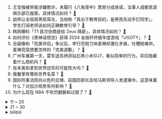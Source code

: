 1. 王宝强被举报涉嫌欺诈，未履行《八角笼中》票房分成承诺，当事人成都恩波俱乐部已报案，具体情况如何？ [:link:](https://www.zhihu.com/question/4755690514)
2. 幼师让全班扇男孩耳光，当地称「其出于教育目的，是男孩先动手打同学」，学生打闹老师该如何正确教育引导？ [:link:](https://www.zhihu.com/question/4641645167)
3. 韩网曝料「T1 首次协商是给 Zeus 降薪」，具体情况如何？ [:link:](https://www.zhihu.com/question/4724634328)
4. 如何评价《黑神话悟空》获得 2024 金摇杆终极年度游戏「UGOTY」？ [:link:](https://www.zhihu.com/question/4713951227)
5. 丑画像和「完美伴侣」争议后，李行亮努力哄麦琳却激化矛盾，吐槽她难哄，麦琳究竟想要怎样的「完美道歉」？ [:link:](https://www.zhihu.com/question/4738035686)
6. 广州车展第一天，雷军送苏炳添钻石黑小米SU7，看似简单的行为，背后隐藏着什么商机吗？ [:link:](https://www.zhihu.com/question/4301105577)
7. 张本美和拿到世界冠军的可能性大吗？ [:link:](https://www.zhihu.com/question/664800272)
8. 俄餐里有哪些世界名菜？ [:link:](https://www.zhihu.com/question/373197163)
9. 国际刑事法院向以色列总理、前国防部长及哈马斯领导人发逮捕令，这意味着什么？对加沙局势有何影响？ [:link:](https://www.zhihu.com/question/4766591563)
10. 为什么现在 NBA 不吹罚翻腕和过肩了？ [:link:](https://www.zhihu.com/question/290885976)
<details>
<summary>11 ~ 20</summary>

11. 国足取消冬训计划，主帅伊万将返回克罗地亚休假，这个决策对国脚们有益吗？ [:link:](https://www.zhihu.com/question/4671026505)
12. 如何看待徐志摩? [:link:](https://www.zhihu.com/question/342641590)
13. 对于任何人都没有「分享欲」是心理问题吗？ [:link:](https://www.zhihu.com/question/4632655447)
14. 李行亮试图通过公主抱哄麦琳开心，却不慎双双摔倒，怎样评价这一举动？有哪些更好的方式？ [:link:](https://www.zhihu.com/question/4736463271)
15. 红米 K80 定档 11 月 27 日，并官宣樊振东成为 REDMI 冠军大使，你对该产品有哪些期待？ [:link:](https://www.zhihu.com/question/4722206728)
16. 为节省经费，英国宣布将报废包括五艘军舰、数十架军用直升机在内的一批军事装备，有哪些信息值得关注？ [:link:](https://www.zhihu.com/question/4713468940)
17. 乌称俄发射一枚洲际弹道导弹，俄方暂无回应，具体情况如何？目前俄乌冲突是否有升级趋势？ [:link:](https://www.zhihu.com/question/4746063108)
18. 多国宣布关闭驻乌克兰大使馆，中国驻乌大使馆提醒中国公民暂勿来乌，当地安全形势如何？后续可能如何发展? [:link:](https://www.zhihu.com/question/4716173600)
19. 为什么小圆和晓美焰的矛盾不可调和？ [:link:](https://www.zhihu.com/question/334943627)
20. 阿里整合国内和海外电商，成立电商事业群，任命蒋凡担任 CEO，此举出于哪些考量？将给阿里带来哪些改变？ [:link:](https://www.zhihu.com/question/4756298571)
</details>
<details>
<summary>21 ~ 30</summary>

21. 为什么潘金莲非要下毒杀武大郎呢?让西门庆给他一笔钱休妻不是更好吗? [:link:](https://www.zhihu.com/question/3794754751)
22. 2025 年考研报名人数为 388 万，比去年减少 50 万，考研人数连续两年大降，反应了什么趋势？ [:link:](https://www.zhihu.com/question/4736912829)
23. 胖东来要求员工结婚不许要或付彩礼，做不到将取消一切福利，胖东来是否侵犯了员工的私生活？取消福利合法吗？ [:link:](https://www.zhihu.com/question/4733480897)
24. 玉米不能当饭吃，怎么成为了世界三大粮食作物之一？ [:link:](https://www.zhihu.com/question/337913080)
25. 如何评价《再见爱人》第四季第六期？ [:link:](https://www.zhihu.com/question/4728103774)
26. 24-25 赛季NBA常规赛老鹰 97:120 勇士，如何评价这场比赛？ [:link:](https://www.zhihu.com/question/4720708802)
27. 为什么路上开车别人已经在排队了，有些人非得从旁边过去，撞南墙了再硬加塞? [:link:](https://www.zhihu.com/question/659445743)
28. 对越自卫反击战双方为什么都基本没用海空军？ [:link:](https://www.zhihu.com/question/674148334)
29. 日本战国有没有大名奢侈无度的记载？ [:link:](https://www.zhihu.com/question/542508170)
30. 为什么导师不愿意和自己深入交流？ [:link:](https://www.zhihu.com/question/585554935)
</details><details>
<summary>bilibili</summary>

</details>